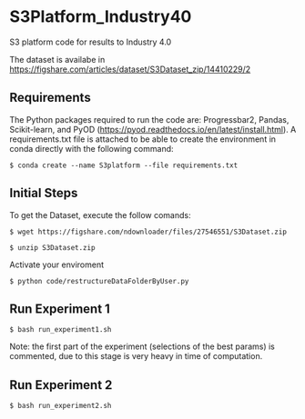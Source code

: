 # S3Platform_Industry40
S3 platform code for results to Industry 4.0


The dataset is availabe in https://figshare.com/articles/dataset/S3Dataset_zip/14410229/2


## Requirements
The Python packages required to run the code are: Progressbar2, Pandas, Scikit-learn, and PyOD (https://pyod.readthedocs.io/en/latest/install.html). A requirements.txt file is attached to be able to create the environment in conda directly with the following command:

`$ conda create --name S3platform --file requirements.txt `


## Initial Steps

To get the Dataset, execute the follow comands:

`$ wget https://figshare.com/ndownloader/files/27546551/S3Dataset.zip`

`$ unzip S3Dataset.zip`

Activate your enviroment 

`$ python code/restructureDataFolderByUser.py`

## Run Experiment 1

`$ bash run_experiment1.sh`

Note: the first part of the experiment (selections of the best params) is commented, due to this stage is very heavy in time of computation.

## Run Experiment 2

`$ bash run_experiment2.sh`
